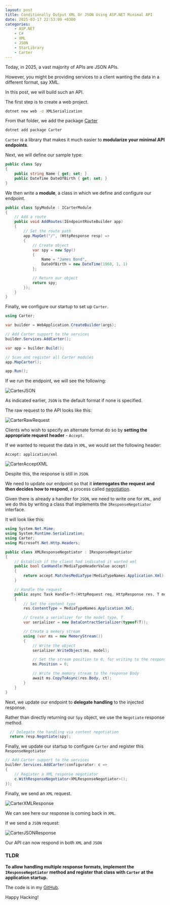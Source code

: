 ```yaml
---
layout: post
title: Conditionally Output XML Or JSON Using ASP.NET Minimal API
date: 2025-03-17 22:53:09 +0300
categories:
    - ASP.NET
    - C#
    - XML
    - JSON
    - StarLibrary
    - Carter
---
```


Today, in 2025, a vast majority of APIs are JSON APIs. 

However, you might be providing services to a client wanting the data in a different format, say XML.

In this post, we will build such an API.

The first step is to create a web project.

```bash
dotnet new web -o XMLSerialization
```

From that folder, we add the package [Carter](https://github.com/CarterCommunity/Carter)

```bash
dotnet add package Carter
```

`Carter` is a library that makes it much easier to **modularize your minimal API endpoints**.

Next, we will define our sample type:

```c#
public class Spy
{
    public string Name { get; set; }
    public DateTime DateOfBirth { get; set; }
}
```

We then write a **module**, a class in which we define and configure our endpoint.

```c#
public class SpyModule : ICarterModule
{
    // Add a route
    public void AddRoutes(IEndpointRouteBuilder app)
    {
        // Set the route path
        app.MapGet("/", (HttpResponse resp) =>
        {
            // Create object
            var spy = new Spy()
            {
                Name = "James Bond",
                DateOfBirth = new DateTime(1960, 1, 1)
            };

            // Return our object
            return spy;
        });
    }
}
```

Finally, we configure our startup to set up `Carter`.

```c#
using Carter;

var builder = WebApplication.CreateBuilder(args);

// Add Carter support to the services
builder.Services.AddCarter();

var app = builder.Build();

// Scan and register all Carter modules
app.MapCarter();

app.Run();
```

If we run the endpoint, we will see the following:

![CarterJSON](../images/2025/03/CarterJSON.png)

As indicated earlier, `JSON` is the default format if none is specified.

The raw request to the API looks like this:

![CarterRawRequest](../images/2025/03/CarterRawRequest.png)

Clients who wish to specify an alternate format do so by **setting the appropriate request header** - `Accept`.

If we wanted to request the data in `XML`, we would set the following header:

```plaintext
Accept: application/xml
```

![CarterAcceptXML](../images/2025/03/CarterAcceptXML.png)

Despite this, the response is still in `JSON`.

We need to update our endpoint so that it **interrogates the request and then decides how to respond**, a process called [negotiation](https://learn.microsoft.com/en-us/aspnet/web-api/overview/formats-and-model-binding/content-negotiation).

Given there is already a handler for `JSON`, we need to write one for `XML`, and we do this by writing a class that implements the `IResponseNegotiator` interface.

It will look like this:

```c#
using System.Net.Mime;
using System.Runtime.Serialization;
using Carter;
using Microsoft.Net.Http.Headers;

public class XMLResponseNegotiator : IResponseNegotiator
{
    // Establish if the client had indicated it wanted xml
    public bool CanHandle(MediaTypeHeaderValue accept)
    {
        return accept.MatchesMediaType(MediaTypeNames.Application.Xml);
    }

    // Handle the request
    public async Task Handle<T>(HttpRequest req, HttpResponse res, T model, CancellationToken ct)
    {
        // Set the content type
        res.ContentType = MediaTypeNames.Application.Xml;

        // Create a serializer for the model type, T
        var serializer = new DataContractSerializer(typeof(T));

        // Create a memory stream
        using (var ms = new MemoryStream())
        {
            // Write the object
            serializer.WriteObject(ms, model);

            // Set the stream position to 0, for writing to the response
            ms.Position = 0;

            // Write the memory stream to the response Body
            await ms.CopyToAsync(res.Body, ct);
        }
    }
}
```

Next, we update our endpoint to **delegate handling** to the injected response.

Rather than directly returning our `Spy` object, we use the `Negotiate` response method.

```c#
  // Delegate the handling via content negotiation
  return resp.Negotiate(spy);
```

Finally, we update our startup to configure `Carter` and register this `ResponseNegotiator`

```c#
// Add Carter support to the services
builder.Services.AddCarter(configurator: c =>
{
    // Register a XML response negotiator
    c.WithResponseNegotiator<XMLResponseNegotiator>();
});
```

Finally, we send an `XML` request.

![CarterXMLResponse](../images/2025/03/CarterXMLResponse.png)

We can see here our response is coming back in `XML`.

If we send a `JSON` request:

![CarterJSONResponse](../images/2025/03/CarterJSONResponse.png)

Our API can now respond in both `XML` and `JSON`

### TLDR

**To allow handling multiple response formats, implement the `IResponseNegotiator` method and register that class with `Carter` at the application startup.**

The code is in my [GitHub](https://github.com/conradakunga/BlogCode/tree/master/2025-03-17%20-%20Content%20Negotiation).

Happy Hacking!


